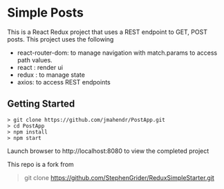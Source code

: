 # Simple Posts

This is a React Redux project that uses a REST endpoint to GET, POST posts.
This project uses the following
 - react-router-dom: to manage navigation with match.params to access path values.
 - react : render ui
 - redux : to manage state
 - axios: to access REST endpoints
 


## Getting Started

```
> git clone https://github.com/jmahendr/PostApp.git
> cd PostApp
> npm install
> npm start
```

Launch browser to http://localhost:8080 to view the completed project

This repo is a fork from 
> git clone https://github.com/StephenGrider/ReduxSimpleStarter.git